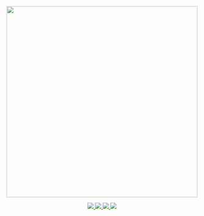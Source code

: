 <p align="center">
<img width="500" src="https://github.com/gitwitorg/.github/assets/33395784/6c66bf18-b73d-47c0-b226-a9f78598a1ce" />
</p>
<div dir="auto">
  <p align="center" dir="auto">
    <a href="https://twitter.com/gitwitdev" rel="nofollow">
        <img src="https://camo.githubusercontent.com/e0b5d90f9dbe95df41c7546e0988797b237a89362c7de520cd9a811de6f02d05/68747470733a2f2f696d672e736869656c64732e696f2f62616467652f582f547769747465722d3030303030303f7374796c653d666f722d7468652d6261646765266c6f676f3d78266c6f676f436f6c6f723d7768697465" data-canonical-src="https://img.shields.io/badge/X/Twitter-000000?style=for-the-badge&amp;logo=x&amp;logoColor=white" style="max-width: 100%;">
    </a>
    <a href="https://www.linkedin.com/company/gitwitdev/" rel="nofollow">
        <img src="https://camo.githubusercontent.com/591c02e8ff595d43e0b35b1b29aed639a7154b959cd8f8c854b9e176d885b094/68747470733a2f2f696d672e736869656c64732e696f2f62616467652f4c696e6b6564496e2d3030373742353f7374796c653d666f722d7468652d6261646765266c6f676f3d6c696e6b6564696e266c6f676f436f6c6f723d7768697465" data-canonical-src="https://img.shields.io/badge/LinkedIn-0077B5?style=for-the-badge&amp;logo=linkedin&amp;logoColor=white" style="max-width: 100%;">
    </a>
    <a href="https://discord.gitwit.dev/" rel="nofollow">
        <img src="https://camo.githubusercontent.com/930f7883dc43ea38dc8674fdbde77875993b0cdd011318fb4268dfb3f3bcb185/68747470733a2f2f696d672e736869656c64732e696f2f62616467652f446973636f72642d3538363546323f7374796c653d666f722d7468652d6261646765266c6f676f3d646973636f7264266c6f676f436f6c6f723d7768697465" data-canonical-src="https://img.shields.io/badge/Discord-5865F2?style=for-the-badge&amp;logo=discord&amp;logoColor=white" style="max-width: 100%;">
    </a>
    <a href="https://www.youtube.com/@gitwitdev" rel="nofollow">
        <img src="https://camo.githubusercontent.com/c4cccdb78776ae4782fbbfae4c58f3d2dfecdaa13af37791db4c6ddfc1044b26/68747470733a2f2f696d672e736869656c64732e696f2f62616467652f596f75547562652d4646303030303f7374796c653d666f722d7468652d6261646765266c6f676f3d796f7574756265266c6f676f436f6c6f723d7768697465" data-canonical-src="https://img.shields.io/badge/YouTube-FF0000?style=for-the-badge&amp;logo=youtube&amp;logoColor=white" style="max-width: 100%;">
    </a>
  </p>
</div>
